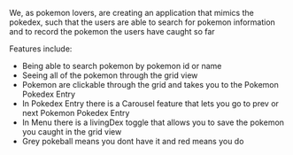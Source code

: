 We, as pokemon lovers, are creating an application that mimics the pokedex, such that the users are able to search for pokemon information and to record the pokemon the users have caught so far

Features include:

- Being able to search pokemon by pokemon id or name
- Seeing all of the pokemon through the grid view
- Pokemon are clickable through the grid and takes you to the Pokemon Pokedex Entry
- In Pokedex Entry there is a Carousel feature that lets you go to prev or next Pokemon Pokedex Entry
- In Menu there is a livingDex toggle that allows you to save the pokemon you caught in the grid view
- Grey pokeball means you dont have it and red means you do
